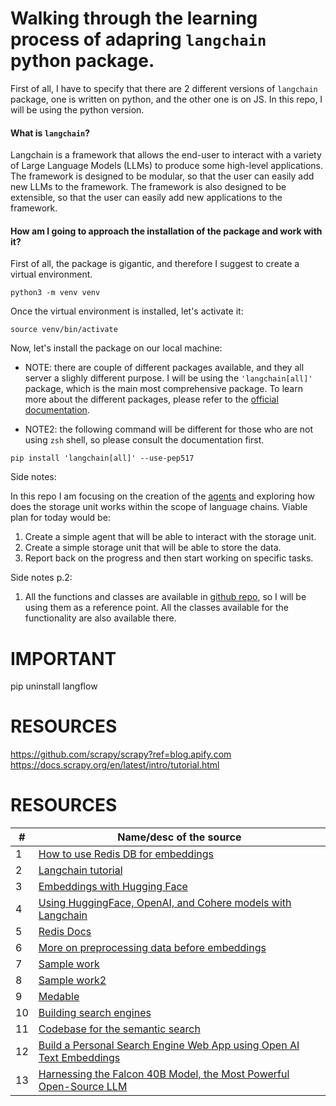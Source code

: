 # Walking through the learning process of adapring `langchain` python package.

First of all, I have to specify that there are 2 different versions of `langchain` package, one is written on python, and the other one is on JS. In this repo, I will be using the python version.

#### What is `langchain`?

Langchain is a framework that allows the end-user to interact with a variety of Large Language Models (LLMs) to produce some high-level applications. The framework is designed to be modular, so that the user can easily add new LLMs to the framework. The framework is also designed to be extensible, so that the user can easily add new applications to the framework.

#### How am I going to approach the installation of the package and work with it?

First of all, the package is gigantic, and therefore I suggest to create a virtual environment.

```
python3 -m venv venv
```

Once the virtual environment is installed, let's activate it:

```
source venv/bin/activate
```

Now, let's install the package on our local machine:

- NOTE: there are couple of different packages available, and they all server a slighly different purpose. I will be using the `'langchain[all]'` package, which is the main most comprehensive package. To learn more about the different packages, please refer to the [official documentation](https://langchain-langchain.vercel.app/docs/get_started/installation).

- NOTE2: the following command will be different for those who are not using `zsh` shell, so please consult the documentation first.

```
pip install 'langchain[all]' --use-pep517
```

Side notes:

In this repo I am focusing on the creation of the [agents](https://langchain-langchain.vercel.app/docs/modules/agents/) and exploring how does the storage unit works within the scope of language chains. Viable plan for today would be:

1. Create a simple agent that will be able to interact with the storage unit.
2. Create a simple storage unit that will be able to store the data.
3. Report back on the progress and then start working on specific tasks.

Side notes p.2:

1. All the functions and classes are available in [github repo](https://github.com/hwchase17/langchain/blob/master/langchain/), so I will be using them as a reference point. All the classes available for the functionality are also available there.

# IMPORTANT

pip uninstall langflow

# RESOURCES

https://github.com/scrapy/scrapy?ref=blog.apify.com
https://docs.scrapy.org/en/latest/intro/tutorial.html

# RESOURCES

| #   | Name/desc of the source                                                                                                                                                              |
| --- | ------------------------------------------------------------------------------------------------------------------------------------------------------------------------------------ |
| 1   | [How to use Redis DB for embeddings](https://community.openai.com/t/using-redis-for-embeddings/23517)                                                                                |
| 2   | [Langchain tutorial](https://www.youtube.com/watch?v=au2WVVGUvc8&ab_channel=LiamOttley)                                                                                              |
| 3   | [Embeddings with Hugging Face](https://github.com/ToxyBorg/Hugging-Face-Hub-Langchain-Document-Embeddings)                                                                           |
| 4   | [Using HuggingFace, OpenAI, and Cohere models with Langchain](https://medium.com/the-techlife/using-huggingface-openai-and-cohere-models-with-langchain-db57af14ac5b)                |
| 5   | [Redis Docs](https://redis.io/docs/about/)                                                                                                                                           |
| 6   | [More on preprocessing data before embeddings](https://www.kaggle.com/code/christofhenkel/how-to-preprocessing-when-using-embeddings)                                                |
| 7   | [Sample work](https://github.com/HaxyMoly/Vicuna-LangChain/)                                                                                                                         |
| 8   | [Sample work2](https://developer.mozilla.org/en-US/blog/introducing-ai-help/)                                                                                                        |
| 9   | [Medable](https://www.mendable.ai/pricing)                                                                                                                                           |
| 10  | [Building search engines](https://dev.to/mage_ai/how-to-build-a-search-engine-with-word-embeddings-56jd)                                                                             |
| 11  | [Codebase for the semantic search](https://github.com/czhu12/semantic-search/blob/master/search.py)                                                                                  |
| 12  | [Build a Personal Search Engine Web App using Open AI Text Embeddings](https://medium.com/@avra42/build-a-personal-search-engine-web-app-using-open-ai-text-embeddings-d6541f32892d) |
| 13  | [Harnessing the Falcon 40B Model, the Most Powerful Open-Source LLM](https://towardsdatascience.com/harnessing-the-falcon-40b-model-the-most-powerful-open-source-llm-f70010bc8a10)  |
